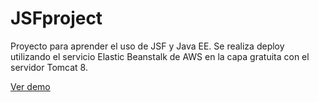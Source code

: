 # JSFproject
Proyecto para aprender el uso de JSF y Java EE.
Se realiza deploy utilizando el servicio Elastic Beanstalk de AWS en la capa gratuita con el servidor Tomcat 8.

[Ver demo](http://jsfprojectenv-env.eba-e5u8memw.us-east-2.elasticbeanstalk.com/)
